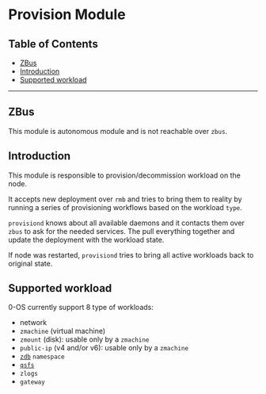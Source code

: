<h1>Provision Module</h1>

<h2> Table of Contents </h2>

- [ZBus](#zbus)
- [Introduction](#introduction)
- [Supported workload](#supported-workload)


***

## ZBus

This module is autonomous module and is not reachable over `zbus`.

## Introduction

This module is responsible to provision/decommission workload on the node.

It accepts new deployment over `rmb` and tries to bring them to reality by running a series of provisioning workflows based on the workload `type`.

`provisiond` knows about all available daemons and it contacts them over `zbus` to ask for the needed services. The pull everything together and update the deployment with the workload state.

If node was restarted, `provisiond` tries to bring all active workloads back to original state.
## Supported workload

0-OS currently support 8 type of workloads:
- network
- `zmachine` (virtual machine)
- `zmount` (disk): usable only by a `zmachine`
- `public-ip` (v4 and/or v6): usable only by a `zmachine`
- [`zdb`](https://github.com/threefoldtech/0-DB) `namespace`
- [`qsfs`](https://github.com/threefoldtech/quantum-storage)
- `zlogs`
- `gateway`

